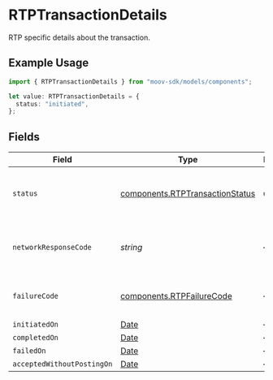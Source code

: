 # RTPTransactionDetails

RTP specific details about the transaction.

## Example Usage

```typescript
import { RTPTransactionDetails } from "moov-sdk/models/components";

let value: RTPTransactionDetails = {
  status: "initiated",
};
```

## Fields

| Field                                                                                         | Type                                                                                          | Required                                                                                      | Description                                                                                   |
| --------------------------------------------------------------------------------------------- | --------------------------------------------------------------------------------------------- | --------------------------------------------------------------------------------------------- | --------------------------------------------------------------------------------------------- |
| `status`                                                                                      | [components.RTPTransactionStatus](../../models/components/rtptransactionstatus.md)            | :heavy_check_mark:                                                                            | Status of a transaction within the RTP lifecycle.                                             |
| `networkResponseCode`                                                                         | *string*                                                                                      | :heavy_minus_sign:                                                                            | Response code returned by network on failure.                                                 |
| `failureCode`                                                                                 | [components.RTPFailureCode](../../models/components/rtpfailurecode.md)                        | :heavy_minus_sign:                                                                            | Status codes for RTP failures.                                                                |
| `initiatedOn`                                                                                 | [Date](https://developer.mozilla.org/en-US/docs/Web/JavaScript/Reference/Global_Objects/Date) | :heavy_minus_sign:                                                                            | N/A                                                                                           |
| `completedOn`                                                                                 | [Date](https://developer.mozilla.org/en-US/docs/Web/JavaScript/Reference/Global_Objects/Date) | :heavy_minus_sign:                                                                            | N/A                                                                                           |
| `failedOn`                                                                                    | [Date](https://developer.mozilla.org/en-US/docs/Web/JavaScript/Reference/Global_Objects/Date) | :heavy_minus_sign:                                                                            | N/A                                                                                           |
| `acceptedWithoutPostingOn`                                                                    | [Date](https://developer.mozilla.org/en-US/docs/Web/JavaScript/Reference/Global_Objects/Date) | :heavy_minus_sign:                                                                            | N/A                                                                                           |